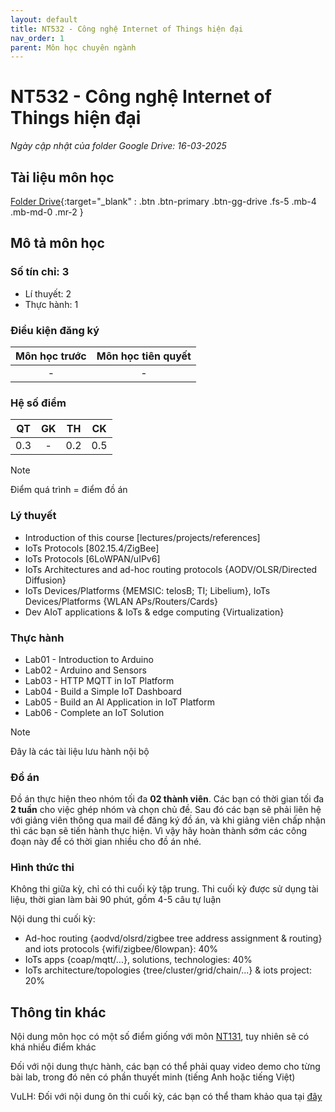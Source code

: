 ```yaml
---
layout: default
title: NT532 - Công nghệ Internet of Things hiện đại
nav_order: 1
parent: Môn học chuyên ngành
---
```


# NT532 - Công nghệ Internet of Things hiện đại

*Ngày cập nhật của folder Google Drive: 16-03-2025*
## Tài liệu môn học

[Folder Drive](https://drive.google.com/drive/folders/1QDJstFfBzYKjzQ59hpCKM-jjF9rEXmz2?usp=sharing){:target="_blank" : .btn .btn-primary .btn-gg-drive .fs-5 .mb-4 .mb-md-0 .mr-2 }

## Mô tả môn học

### Số tín chỉ: 3
- Lí thuyết: 2
- Thực hành: 1

### Điều kiện đăng ký

| Môn học trước| Môn học tiên quyết  |
|------|-----|
| <center>-</center>| <center>-</center>|

### Hệ số điểm

| QT   | GK  | TH  | CK  |
|------|-----|-----|-----|
| <center>0.3</center>| <center>-</center>| <center>0.2</center> | <center>0.5</center> |

> [!NOTE]
> Điểm quá trình = điểm đồ án

### Lý thuyết

- Introduction of this course [lectures/projects/references]
- IoTs Protocols [802.15.4/ZigBee]
- IoTs Protocols [6LoWPAN/uIPv6]
- IoTs Architectures and ad-hoc routing protocols {AODV/OLSR/Directed Diffusion}
- IoTs Devices/Platforms {MEMSIC: telosB; TI; Libelium}, IoTs Devices/Platforms {WLAN APs/Routers/Cards}
- Dev AIoT applications & IoTs & edge computing {Virtualization}

### Thực hành

- Lab01 - Introduction to Arduino
- Lab02 - Arduino and Sensors
- Lab03 - HTTP MQTT in IoT Platform
- Lab04 - Build a Simple IoT Dashboard
- Lab05 - Build an AI Application in IoT Platform
- Lab06 - Complete an IoT Solution

> [!NOTE]
> Đây là các tài liệu lưu hành nội bộ

### Đồ án

Đồ án thực hiện theo nhóm tối đa **02 thành viên**. Các bạn có thời gian tối đa **2 tuần** cho việc ghép nhóm và chọn chủ đề. Sau đó các bạn sẽ phải liên hệ với giảng viên thông qua mail để đăng ký đồ án, và khi giảng viên chấp nhận thì các bạn sẽ tiến hành thực hiện. Vì vậy hãy hoàn thành sớm các công đoạn này để có thời gian nhiều cho đồ án nhé.

### Hình thức thi

Không thi giữa kỳ, chỉ có thi cuối kỳ tập trung. Thi cuối kỳ được sử dụng tài liệu, thời gian làm bài 90 phút, gồm 4-5 câu tự luận 

Nội dung thi cuối kỳ:

- Ad-hoc routing {aodvd/olsrd/zigbee tree address assignment & routing} and iots protocols {wifi/zigbee/6lowpan}: 40%
- IoTs apps {coap/mqtt/...}, solutions, technologies: 40%
- IoTs architecture/topologies {tree/cluster/grid/chain/...} & iots project: 20%

## Thông tin khác

Nội dung môn học có một số điểm giống với môn [NT131](https://svuit.org/mmtt/docs/MonHocCoSoNganh/NT131.html), tuy nhiên sẽ có khá nhiều điểm khác

Đối với nội dung thực hành, các bạn có thể phải quay video demo cho từng bài lab, trong đó nên có phần thuyết minh (tiếng Anh hoặc tiếng Việt)

VuLH: Đối với nội dung ôn thi cuối kỳ, các bạn có thể tham khảo qua tại [đây](https://github.com/r1anl3/how-to-cook/blob/main/md/NT532.md)
